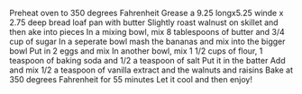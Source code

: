 Preheat oven to 350 degrees Fahrenheit
Grease a 9.25 longx5.25 winde x 2.75 deep bread loaf pan with butter
Slightly roast walnust on skillet and then ake into pieces
In a mixing bowl, mix 8 tablespoons of butter and 3/4 cup of sugar
In a seperate bowl mash the bananas and mix into the bigger bowl
Put in 2 eggs and mix
In another bowl, mix 1 1/2 cups of flour, 1 teaspoon of baking soda and 1/2 a teaspoon of salt
Put it in the batter
Add and mix 1/2 a teaspoon of vanilla extract and the walnuts and raisins
Bake at 350 degrees Fahrenheit for 55 minutes
Let it cool and then enjoy!